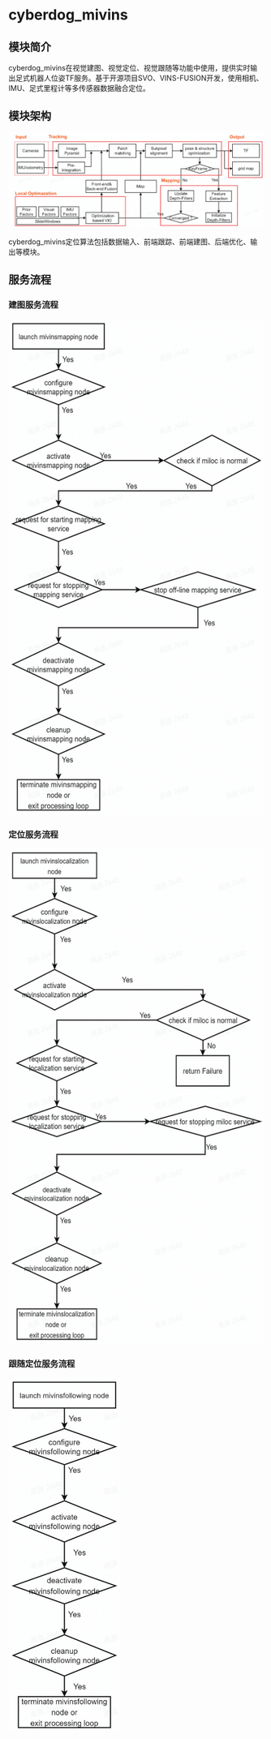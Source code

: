# cyberdog_mivins

## 模块简介

cyberdog_mivins在视觉建图、视觉定位、视觉跟随等功能中使用，提供实时输出足式机器人位姿TF服务。基于开源项目SVO、VINS-FUSION开发，使用相机、IMU、足式里程计等多传感器数据融合定位。

## 模块架构

![cyberdog_mivins_architecture](./image/cyberdog_mivins/cyberdog_mivins_architecture.jpg)

cyberdog_mivins定位算法包括数据输入、前端跟踪、前端建图、后端优化、输出等模块。

## 服务流程

### 建图服务流程
<img src=./image/cyberdog_mivins/mivins_mapping_process.jpg width=558 height=978 />

### 定位服务流程

<img src=./image/cyberdog_mivins/mivins_localization_process.jpg width=578 height=978 />

### 跟随定位服务流程
<img src=./image/cyberdog_mivins/mivins_following_process.jpg width=220 height=700 />
